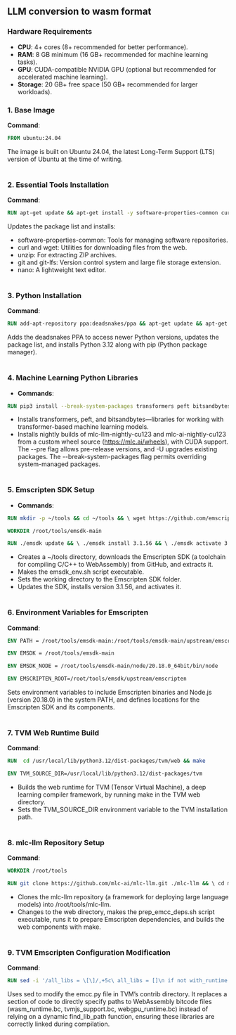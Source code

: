 
## LLM conversion to wasm format

### Hardware Requirements
- **CPU**: 4+ cores (8+ recommended for better performance).
- **RAM**: 8 GB minimum (16 GB+ recommended for machine learning tasks).
- **GPU**: CUDA-compatible NVIDIA GPU (optional but recommended for accelerated machine learning).
- **Storage**: 20 GB+ free space (50 GB+ recommended for larger workloads).

### 1. Base Image

**Command**: 
``` dockerfile
FROM ubuntu:24.04
```

The image is built on Ubuntu 24.04, the latest Long-Term Support (LTS) version of Ubuntu at the time of writing.<br><br>



### 2. Essential Tools Installation

**Command**:
``` dockerfile
RUN apt-get update && apt-get install -y software-properties-common curl wget unzip git git-lfs nano
```
    
Updates the package list and installs:
-   software-properties-common: Tools for managing software repositories.
-   curl and wget: Utilities for downloading files from the web.
-   unzip: For extracting ZIP archives.
-   git and git-lfs: Version control system and large file storage extension.
-   nano: A lightweight text editor.<br><br>

### 3. Python Installation

**Command**:
``` dockerfile
RUN add-apt-repository ppa:deadsnakes/ppa && apt-get update && apt-get install -y python3.12 python3-pip
```

Adds the deadsnakes PPA to access newer Python versions, updates the package list, and installs Python 3.12 along with pip (Python package manager).<br><br>

### 4. Machine Learning Python Libraries

-   **Commands**:
```dockerfile
RUN pip3 install --break-system-packages transformers peft bitsandbytes  RUN pip3 install --break-system-packages --pre -U -f https://mlc.ai/wheels mlc-llm-nightly-cu123 mlc-ai-nightly-cu123
```
    
-   Installs transformers, peft, and bitsandbytes—libraries for working with transformer-based machine learning models.
-   Installs nightly builds of mlc-llm-nightly-cu123 and mlc-ai-nightly-cu123 from a custom wheel source (https://mlc.ai/wheels), with CUDA support. The --pre flag allows pre-release versions, and -U upgrades existing packages. The --break-system-packages flag permits overriding system-managed packages.<br><br>

### 5. Emscripten SDK Setup

-   **Commands**:
```dockerfile
RUN mkdir -p ~/tools && cd ~/tools && \ wget https://github.com/emscripten-core/emsdk/archive/refs/heads/main.zip && \ unzip main.zip && cd emsdk-main && \ chmod +x ./emsdk_env.sh 

WORKDIR /root/tools/emsdk-main  

RUN ./emsdk update && \ ./emsdk install 3.1.56 && \ ./emsdk activate 3.1.56
```
    
-   Creates a ~/tools directory, downloads the Emscripten SDK (a toolchain for compiling C/C++ to WebAssembly) from GitHub, and extracts it.
-   Makes the emsdk_env.sh script executable.
-   Sets the working directory to the Emscripten SDK folder.
-   Updates the SDK, installs version 3.1.56, and activates it.<br><br>

### 6. Environment Variables for Emscripten

**Command**:
```dockerfile 
ENV PATH = /root/tools/emsdk-main:/root/tools/emsdk-main/upstream/emscripten:/root/tools/emsdk-main/node/20.18.0_64bit/bin:/usr/local/sbin:/usr/local/bin:/usr/sbin:/usr/bin:/sbin:/bin

ENV EMSDK = /root/tools/emsdk-main 

ENV EMSDK_NODE = /root/tools/emsdk-main/node/20.18.0_64bit/bin/node 

ENV EMSCRIPTEN_ROOT=/root/tools/emsdk/upstream/emscripten
```
    
Sets environment variables to include Emscripten binaries and Node.js (version 20.18.0) in the system PATH, and defines locations for the Emscripten SDK and its components.<br><br>

### 7. TVM Web Runtime Build

**Command**:
```dockerfile
RUN  cd /usr/local/lib/python3.12/dist-packages/tvm/web && make  

ENV TVM_SOURCE_DIR=/usr/local/lib/python3.12/dist-packages/tvm
```

-   Builds the web runtime for TVM (Tensor Virtual Machine), a deep learning compiler framework, by running make in the TVM web directory.
-   Sets the TVM_SOURCE_DIR environment variable to the TVM installation path.<br><br>

### 8. mlc-llm Repository Setup

**Command**:
    

```dockerfile
WORKDIR /root/tools  

RUN git clone https://github.com/mlc-ai/mlc-llm.git ./mlc-llm && \ cd mlc-llm/web && chmod +x ./prep_emcc_deps.sh && ./prep_emcc_deps.sh && make
```
-   Clones the mlc-llm repository (a framework for deploying large language models) into /root/tools/mlc-llm.
-   Changes to the web directory, makes the prep_emcc_deps.sh script executable, runs it to prepare Emscripten dependencies, and builds the web components with make.<br><br>

### 9. TVM Emscripten Configuration Modification

**Command**:
```dockerfile    
RUN sed -i '/all_libs = \[\]/,+5c\ all_libs = []\n if not with_runtime:\n all_libs.append("\/usr\/local\/lib\/python3.12\/dist-packages\/tvm\/web\/dist\/wasm\/wasm_runtime.bc")#[find_lib_path("wasm_runtime.bc")[0]]\n\n all_libs.append("\/usr\/local\/lib\/python3.12\/dist-packages\/tvm\/web\/dist\/wasm\/tvmjs_support.bc")#[find_lib_path("tvmjs_support.bc")[0]]\n all_libs.append("\/usr\/local\/lib\/python3.12\/dist-packages\/tvm\/web\/dist\/wasm\/webgpu_runtime.bc")#[find_lib_path("webgpu_runtime.bc")[0]]' /usr/local/lib/python3.12/dist-packages/tvm/contrib/emcc.py
```
    
Uses sed to modify the emcc.py file in TVM’s contrib directory. It replaces a section of code to directly specify paths to WebAssembly bitcode files (wasm_runtime.bc, tvmjs_support.bc, webgpu_runtime.bc) instead of relying on a dynamic find_lib_path function, ensuring these libraries are correctly linked during compilation.